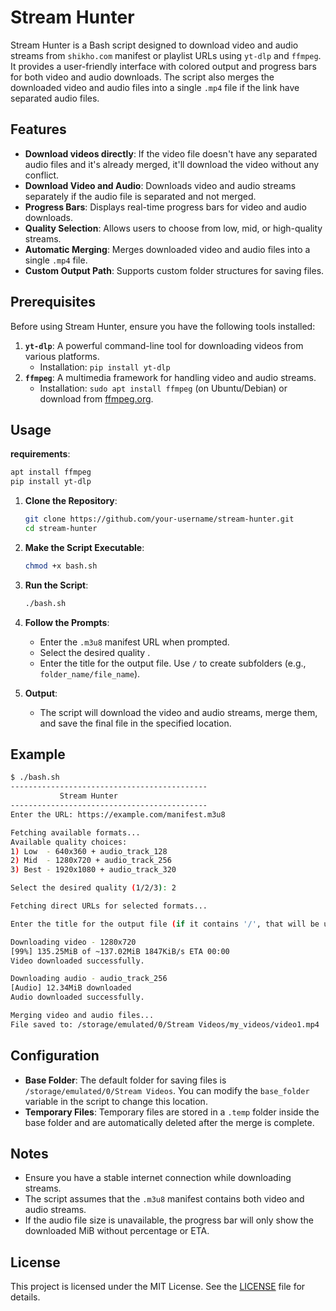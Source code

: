 # Stream Hunter

Stream Hunter is a Bash script designed to download video and audio streams from `shikho.com` manifest or playlist URLs using `yt-dlp` and `ffmpeg`. It provides a user-friendly interface with colored output and progress bars for both video and audio downloads. The script also merges the downloaded video and audio files into a single `.mp4` file if the link have separated audio files.

## Features
- **Download videos directly**: If the video file doesn't have any separated audio files and it's already merged, it'll download the video without any conflict.
- **Download Video and Audio**: Downloads video and audio streams separately if the audio file is separated and not merged.
- **Progress Bars**: Displays real-time progress bars for video and audio downloads.
- **Quality Selection**: Allows users to choose from low, mid, or high-quality streams.
- **Automatic Merging**: Merges downloaded video and audio files into a single `.mp4` file.
- **Custom Output Path**: Supports custom folder structures for saving files.

## Prerequisites

Before using Stream Hunter, ensure you have the following tools installed:

1. **`yt-dlp`**: A powerful command-line tool for downloading videos from various platforms.
   - Installation: `pip install yt-dlp`
2. **`ffmpeg`**: A multimedia framework for handling video and audio streams.
   - Installation: `sudo apt install ffmpeg` (on Ubuntu/Debian) or download from [ffmpeg.org](https://ffmpeg.org/download.html).

## Usage

**requirements**:
   ```bash
   apt install ffmpeg
   pip install yt-dlp
   ```
1. **Clone the Repository**:
   ```bash
   git clone https://github.com/your-username/stream-hunter.git
   cd stream-hunter
   ```

2. **Make the Script Executable**:
   ```bash
   chmod +x bash.sh
   ```

3. **Run the Script**:
   ```bash
   ./bash.sh
   ```

4. **Follow the Prompts**:
   - Enter the `.m3u8` manifest URL when prompted.
   - Select the desired quality .
   - Enter the title for the output file. Use `/` to create subfolders (e.g., `folder_name/file_name`).

5. **Output**:
   - The script will download the video and audio streams, merge them, and save the final file in the specified location.

## Example

```bash
$ ./bash.sh
--------------------------------------------
           Stream Hunter
--------------------------------------------
Enter the URL: https://example.com/manifest.m3u8

Fetching available formats...
Available quality choices:
1) Low  - 640x360 + audio_track_128
2) Mid  - 1280x720 + audio_track_256
3) Best - 1920x1080 + audio_track_320

Select the desired quality (1/2/3): 2

Fetching direct URLs for selected formats...

Enter the title for the output file (if it contains '/', that will be used as folder structure): my_videos/video1

Downloading video - 1280x720
[99%] 135.25MiB of ~137.02MiB 1847KiB/s ETA 00:00
Video downloaded successfully.

Downloading audio - audio_track_256
[Audio] 12.34MiB downloaded
Audio downloaded successfully.

Merging video and audio files...
File saved to: /storage/emulated/0/Stream Videos/my_videos/video1.mp4
```

## Configuration

- **Base Folder**: The default folder for saving files is `/storage/emulated/0/Stream Videos`. You can modify the `base_folder` variable in the script to change this location.
- **Temporary Files**: Temporary files are stored in a `.temp` folder inside the base folder and are automatically deleted after the merge is complete.

## Notes

- Ensure you have a stable internet connection while downloading streams.
- The script assumes that the `.m3u8` manifest contains both video and audio streams.
- If the audio file size is unavailable, the progress bar will only show the downloaded MiB without percentage or ETA.

## License

This project is licensed under the MIT License. See the [LICENSE](LICENSE) file for details.
